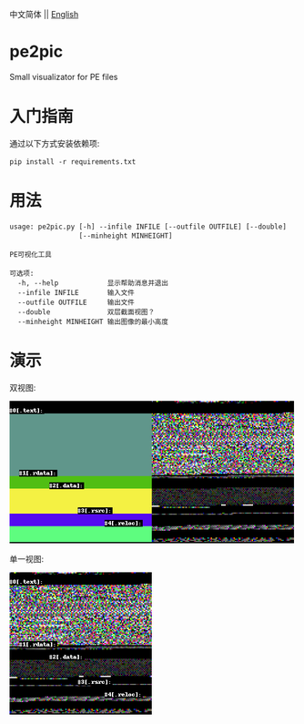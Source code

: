 中文简体 || [English](./README.md) 
# pe2pic
Small visualizator for PE files

# 入门指南
通过以下方式安装依赖项:

```console
pip install -r requirements.txt
```

# 用法

```
usage: pe2pic.py [-h] --infile INFILE [--outfile OUTFILE] [--double]
                 [--minheight MINHEIGHT]

PE可视化工具

可选项:
  -h, --help            显示帮助消息并退出
  --infile INFILE       输入文件
  --outfile OUTFILE     输出文件
  --double              双层截面视图？
  --minheight MINHEIGHT 输出图像的最小高度

```

# 演示

双视图:

![](img/demo2.png)

单一视图:

![](img/demo1.png)
